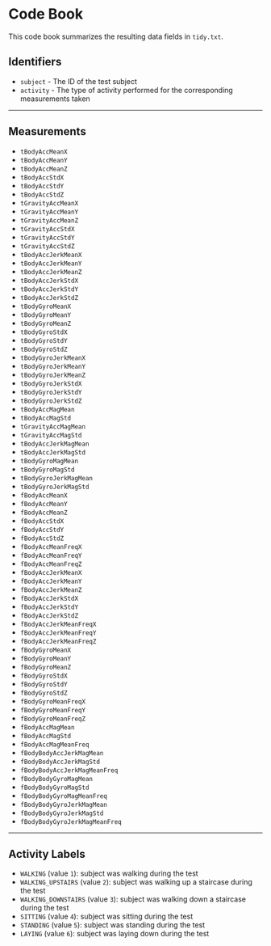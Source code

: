 # Code Book

This code book summarizes the resulting data fields in `tidy.txt`.

## Identifiers

-   `subject` - The ID of the test subject
-   `activity` - The type of activity performed for the corresponding measurements taken

------------------------------------------------------------------------

## Measurements

-   `tBodyAccMeanX`
-   `tBodyAccMeanY`
-   `tBodyAccMeanZ`
-   `tBodyAccStdX`
-   `tBodyAccStdY`
-   `tBodyAccStdZ`
-   `tGravityAccMeanX`
-   `tGravityAccMeanY`
-   `tGravityAccMeanZ`
-   `tGravityAccStdX`
-   `tGravityAccStdY`
-   `tGravityAccStdZ`
-   `tBodyAccJerkMeanX`
-   `tBodyAccJerkMeanY`
-   `tBodyAccJerkMeanZ`
-   `tBodyAccJerkStdX`
-   `tBodyAccJerkStdY`
-   `tBodyAccJerkStdZ`
-   `tBodyGyroMeanX`
-   `tBodyGyroMeanY`
-   `tBodyGyroMeanZ`
-   `tBodyGyroStdX`
-   `tBodyGyroStdY`
-   `tBodyGyroStdZ`
-   `tBodyGyroJerkMeanX`
-   `tBodyGyroJerkMeanY`
-   `tBodyGyroJerkMeanZ`
-   `tBodyGyroJerkStdX`
-   `tBodyGyroJerkStdY`
-   `tBodyGyroJerkStdZ`
-   `tBodyAccMagMean`
-   `tBodyAccMagStd`
-   `tGravityAccMagMean`
-   `tGravityAccMagStd`
-   `tBodyAccJerkMagMean`
-   `tBodyAccJerkMagStd`
-   `tBodyGyroMagMean`
-   `tBodyGyroMagStd`
-   `tBodyGyroJerkMagMean`
-   `tBodyGyroJerkMagStd`
-   `fBodyAccMeanX`
-   `fBodyAccMeanY`
-   `fBodyAccMeanZ`
-   `fBodyAccStdX`
-   `fBodyAccStdY`
-   `fBodyAccStdZ`
-   `fBodyAccMeanFreqX`
-   `fBodyAccMeanFreqY`
-   `fBodyAccMeanFreqZ`
-   `fBodyAccJerkMeanX`
-   `fBodyAccJerkMeanY`
-   `fBodyAccJerkMeanZ`
-   `fBodyAccJerkStdX`
-   `fBodyAccJerkStdY`
-   `fBodyAccJerkStdZ`
-   `fBodyAccJerkMeanFreqX`
-   `fBodyAccJerkMeanFreqY`
-   `fBodyAccJerkMeanFreqZ`
-   `fBodyGyroMeanX`
-   `fBodyGyroMeanY`
-   `fBodyGyroMeanZ`
-   `fBodyGyroStdX`
-   `fBodyGyroStdY`
-   `fBodyGyroStdZ`
-   `fBodyGyroMeanFreqX`
-   `fBodyGyroMeanFreqY`
-   `fBodyGyroMeanFreqZ`
-   `fBodyAccMagMean`
-   `fBodyAccMagStd`
-   `fBodyAccMagMeanFreq`
-   `fBodyBodyAccJerkMagMean`
-   `fBodyBodyAccJerkMagStd`
-   `fBodyBodyAccJerkMagMeanFreq`
-   `fBodyBodyGyroMagMean`
-   `fBodyBodyGyroMagStd`
-   `fBodyBodyGyroMagMeanFreq`
-   `fBodyBodyGyroJerkMagMean`
-   `fBodyBodyGyroJerkMagStd`
-   `fBodyBodyGyroJerkMagMeanFreq`

------------------------------------------------------------------------

## Activity Labels

-   `WALKING` (value `1`): subject was walking during the test
-   `WALKING_UPSTAIRS` (value `2`): subject was walking up a staircase during the test
-   `WALKING_DOWNSTAIRS` (value `3`): subject was walking down a staircase during the test
-   `SITTING` (value `4`): subject was sitting during the test
-   `STANDING` (value `5`): subject was standing during the test
-   `LAYING` (value `6`): subject was laying down during the test
